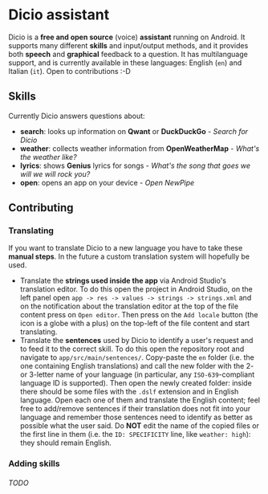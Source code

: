 # Dicio assistant

Dicio is a **free and open source** (voice) **assistant** running on Android. It supports many different **skills** and input/output methods, and it provides both **speech** and **graphical** feedback to a question. It has multilanguage support, and is currently available in these languages: English (`en`) and Italian (`it`). Open to contributions :-D

## Skills

Currently Dicio answers questions about:
- **search**: looks up information on **Qwant** or **DuckDuckGo** - _Search for Dicio_
- **weather**: collects weather information from **OpenWeatherMap** - _What's the weather like?_
- **lyrics**: shows **Genius** lyrics for songs - _What's the song that goes we will we will rock you?_
- **open**: opens an app on your device - _Open NewPipe_

## Contributing

### Translating

If you want to translate Dicio to a new language you have to take these **manual steps**. In the future a custom translation system will hopefully be used.
- Translate the **strings used inside the app** via Android Studio's translation editor. To do this open the project in Android Studio, on the left panel open `app -> res -> values -> strings -> strings.xml` and on the notification about the translation editor at the top of the file content press on `Open editor`. Then press on the `Add locale` button (the icon is a globe with a plus) on the top-left of the file content and start translating.
- Translate the **sentences** used by Dicio to identify a user's request and to feed it to the correct skill. To do this open the repository root and navigate to `app/src/main/sentences/`. Copy-paste the `en` folder (i.e. the one containing English translations) and call the new folder with the 2- or 3-letter name of your language (in particular, any `ISO-639`-compliant language ID is supported). Then open the newly created folder: inside there should be some files with the `.dslf` extension and in English language. Open each one of them and translate the English content; feel free to add/remove sentences if their translation does not fit into your language and remember those sentences need to identify as better as possible what the user said. Do **NOT** edit the name of the copied files or the first line in them (i.e. the `ID: SPECIFICITY` line, like `weather: high`): they should remain English.

### Adding skills

###### TODO